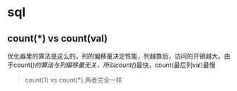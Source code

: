 # sql

## count(*) vs count(val)

优化器里的算法是这么的，列的偏移量决定性能，列越靠后，访问的开销越大。由于count(*)的算法与列偏移量无关，所以count(*)最快，count(最后列val)最慢

> count(1) vs count(*),两者完全一样